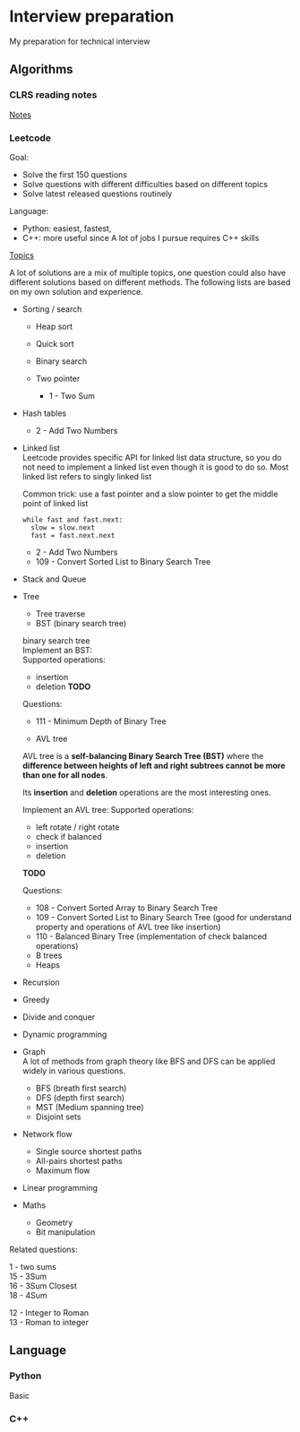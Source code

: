 # Interview preparation 
My preparation for technical interview

## Algorithms


### CLRS reading notes
[Notes](https://github.com/RioAraki/Interview_prep/blob/master/CLRS/clrs.md)


### Leetcode 

Goal:

- Solve the first 150 questions
- Solve questions with different difficulties based on different topics
- Solve latest released questions routinely

Language:

- Python: easiest, fastest,
- C++: more useful since A lot of jobs I pursue requires C++ skills


[Topics](https://github.com/RioAraki/Interview_prep/blob/master/topic/topics.md)

A lot of solutions are a mix of multiple topics, one question could also have different solutions based on different methods. The following lists are based on my own solution and experience.

- Sorting / search
  - Heap sort  
  - Quick sort  
  - Binary search  

  - Two pointer  
    - 1 - Two Sum  

- Hash tables  
    - 2 - Add Two Numbers  

- Linked list  
  Leetcode provides specific API for linked list data structure, so you do not need to implement a linked list even though it is good to do so. Most linked list refers to singly linked list

  Common trick: use a fast pointer and a slow pointer to get the middle point of linked list
  ```
  while fast and fast.next:
    slow = slow.next
    fast = fast.next.next
  ```

    - 2 - Add Two Numbers
    - 109 - Convert Sorted List to Binary Search Tree
- Stack and Queue

- Tree
  - Tree traverse
  - BST (binary search tree)

  binary search tree  
  Implement an BST:  
    Supported operations:  
    - insertion
    - deletion
    **TODO**

  Questions:
    - 111 - Minimum Depth of Binary Tree


  - AVL tree  

  AVL tree is a **self-balancing Binary Search Tree (BST)** where the **difference between heights of left and right subtrees cannot be more than one for all nodes**.
  
  Its **insertion** and **deletion** operations are the most interesting ones. 

  Implement an AVL tree:
    Supported operations:
    - left rotate / right rotate
    - check if balanced
    - insertion
    - deletion

    **TODO**

  Questions:
    - 108 - Convert Sorted Array to Binary Search Tree
    - 109 - Convert Sorted List to Binary Search Tree (good for understand property and operations of AVL tree like insertion)
    - 110 - Balanced Binary Tree (implementation of check balanced operations)
  - B trees
  - Heaps

- Recursion

- Greedy

- Divide and conquer 

- Dynamic programming 



   
- Graph  
  A lot of methods from graph theory like BFS and DFS can be applied widely in various questions. 

  - BFS (breath first search)
  - DFS (depth first search)
  - MST (Medium spanning tree)
  - Disjoint sets

- Network flow
  - Single source shortest paths
  - All-pairs shortest paths
  - Maximum flow
  
- Linear programming

- Maths
  - Geometry
  - Bit manipulation

Related questions:

1 - two sums  
15 - 3Sum  
16 - 3Sum Closest  
18 - 4Sum  

12 - Integer to Roman  
13 - Roman to integer

## Language


### Python  
Basic




### C++


